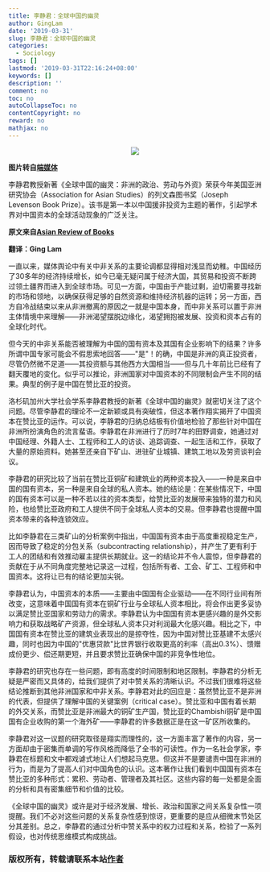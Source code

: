 ```yaml
---
title: 李静君：全球中国的幽灵
author: GingLam
date: '2019-03-31'
slug: 李静君：全球中国的幽灵
categories:
  - Sociology
tags: []
lastmod: '2019-03-31T22:16:24+08:00'
keywords: []
description: ''
comment: no
toc: no
autoCollapseToc: no
contentCopyright: no
reward: no
mathjax: no
---
```

<div align=center><img src="https://d32kak7w9u5ewj.cloudfront.net/media/image/2018/12/41bf2bfc6775438e999ba5d491f21387.jpg"></div>
<div align=center>
</div>

**图片转自[端媒体](https://theinitium.com/article/20181214-opinion-cklee-china-in-africa-colonization-accusation/)**

李静君教授新著《全球中国的幽灵：非洲的政治、劳动与外资》荣获今年美国亚洲研究协会（Association for Asian Studies）的列文森图书奖（Joseph Levenson Book Prize）。该书是第一本以中国援非投资为主题的著作，引起学术界对中国资本的全球活动现象的广泛关注。

**原文来自[Asian Review of Books](http://asianreviewofbooks.com/content/the-specter-of-global-china-politics-labor-and-foreign-investment-in-africa-by-ching-kwan-lee/)**

**翻译：Ging Lam**

一直以来，媒体舆论中有关中非关系的主要论调都显得相对浅显而幼稚。中国经历了30多年的经济持续增长，如今已毫无疑问属于经济大国，其贸易和投资不断跨过领土疆界而进入到全球市场。可见一方面，中国由于产能过剩，迫切需要寻找新的市场和领地，以确保获得足够的自然资源和维持经济机器的运转；另一方面，西方自冷战结束以来从非洲撤离的原因之一就是中国本身，而中非关系可以置于非洲主体情境中来理解——非洲渴望摆脱边缘化，渴望拥抱被发展、投资和资本占有的全球化时代。

但今天的中非关系能否被理解为中国的国有资本及其国有企业影响下的结果？许多所谓中国专家可能会不假思索地回答——"是"！的确，中国是非洲的真正投资者，尽管仍然微不足道——其投资额与其他西方大国相当——但与几十年前比已经有了翻天覆地的变化。似乎可以推论，非洲国家对中国资本的不同限制会产生不同的结果。典型的例子是中国在赞比亚的投资。

<!--more-->

洛杉矶加州大学社会学系李静君教授的新著《全球中国的幽灵》就密切关注了这个问题。尽管李静君的理论不一定新颖或具有突破性，但这本著作翔实揭开了中国资本在赞比亚的运作。可以说，李静君的归纳总结极有价值地检验了那些针对中国在非洲所扮演角色的流言蜚语。李静君在非洲进行了历时7年的田野调查，她通过对中国经理、外籍人士、工程师和工人的访谈、追踪调查、一起生活和工作，获取了大量的原始资料。她甚至还亲自下矿山、进驻矿业城镇、建筑工地以及劳资谈判会议。

李静君的研究比较了当前在赞比亚铜矿和建筑业的两种资本投入——一种是来自中国的国有资本，另一种是来自全球的私人资本。她的结论是：在某些情况下，中国的国有资本可以是一种不若以往的资本类型，给赞比亚的发展带来独特的潜力和风险，也给赞比亚政府和工人提供不同于全球私人资本的交易。但李静君也提醒中国资本带来的各种连锁效应。

比如李静君在三类矿山的分析案例中指出，中国国有资本由于高度重视稳定生产，因而导致了稳定的分包关系（subcontracting relationship），并产生了更有利于工人的团结和有效推动雇主提供长期就业。这一的结论并不令人震惊，但李静君的贡献在于从不同角度完整地记录这一过程，包括所有者、工会、矿工、工程师和中国资本。这将让已有的结论更加尖锐。

李静君认为，中国资本的本质——主要由中国国有企业驱动——在不同行业间有所改变，这意味着中国国有资本在铜矿行业与全球私人资本相比，将会作出更多妥协以满足赞比亚国家和劳动力的需求。李静君认为中国国有资本更感兴趣的是外交影响力和获取战略矿产资源，但全球私人资本只对利润最大化感兴趣。相比之下，中国国有资本在赞比亚的建筑业表现出的是掠夺性，因为中国对赞比亚基建不太感兴趣，同时也因为中国的"优惠贷款"比世界银行收取更高的利率（高出0.3%）、馈赠成份更少、偿还期更短，并且要求赞比亚确保中国的非竞争性地位。

李静君的研究也存在一些问题，即有高度的时间限制和地区限制。李静君的分析无疑是严密而又具体的，给我们提供了对中赞关系的清晰认识。不过我们很难将这些结论推断到其他非洲国家和中非关系。李静君对此的回应是：虽然赞比亚不是非洲的代表，但提供了理解中国的关键案例（critical case）。赞比亚和中国有着长期的外交关系，而赞比亚是非洲最大的铜矿生产国，赞比亚的Chambishi铜矿是中国国有企业收购的第一个海外矿——李静君的许多数据正是在这一矿区所收集的。

李静君对这一议题的研究取径是翔实而理性的，这一方面丰富了著作的内容，另一方面却由于密集而单调的写作风格而降低了全书的可读性。作为一名社会学家，李静君在标题和文中都戏谑式地让人们想起马克思。但这并不是要谴责中国在非洲的行为，而是为了提高人们对中国角色的认识。这本著作让我们看到中国国有资本在赞比亚的多种形式：累积、劳动者、管理者及其社区。这些内容的每一处都是全面的分析和具有密集细节和价值的比较。

《全球中国的幽灵》或许是对于经济发展、增长、政治和国家之间关系复杂性一项提醒。我们不必对这些问题的关系复杂性感到惊讶，更重要的是应从细微末节处区分其差别。总之，李静君的通过分析中赞关系中的权力过程和关系，检验了一系列假设，也对传统思维模式构成挑战。


### 版权所有，转载请联系本站[作者](mailto:linj83@mail2.sysu.edu.cn)
